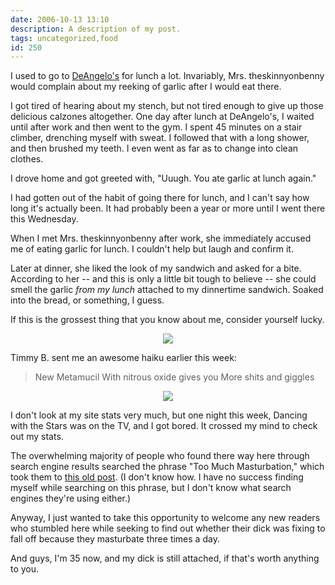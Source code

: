 ```yaml
---
date: 2006-10-13 13:10
description: A description of my post.
tags: uncategorized,food
id: 250
---
```

I used to go to <a href="http://www.deangelospizzeria.com/" target="_blank">DeAngelo's</a> for lunch a lot.  Invariably, Mrs. theskinnyonbenny would complain about my reeking of garlic after I would eat there. 

I got tired of hearing about my stench, but not tired enough to give up those delicious calzones altogether.  One day after lunch at DeAngelo's, I waited until after work and then went to the gym.  I spent 45 minutes on a stair climber, drenching myself with sweat.  I followed that with a long shower, and then brushed my teeth.  I even went as far as to change into clean clothes.
<!--more-->
I drove home and got greeted with, "Uuugh.  You ate garlic at lunch again."

I had gotten out of the habit of going there for lunch, and I can't say how long it's actually been.  It had probably been a year or more until I went there this Wednesday.

When I met Mrs. theskinnyonbenny after work, she immediately accused me of eating garlic for lunch.  I couldn't help but laugh and confirm it.

Later at dinner, she liked the look of my sandwich and asked for a bite.  According to her -- and this is only a little bit tough to believe -- she could smell the garlic <i>from my lunch</i> attached to my dinnertime sandwich.  Soaked into the bread, or something, I guess.

If this is the grossest thing that you know about me, consider yourself lucky.

<center><img src="/img/greenline.gif"></center>

Timmy B. sent me an awesome haiku earlier this week:

<blockquote>New Metamucil 
With nitrous oxide gives you 
More shits and giggles </blockquote>

<center><img src="/img/greenline.gif"></center>

I don't look at my site stats very much, but one night this week, Dancing with the Stars was on the TV, and I got bored.  It crossed my mind to check out my stats.

The overwhelming majority of people who found there way here through search engine results searched the phrase "Too Much Masturbation," which took them to <a href="http://theskinnyonbenny.com/blog2/archives/218">this old post</a>.  (I don't know how.  I have no success finding myself while searching on this phrase, but I don't know what search engines they're using either.)

Anyway, I just wanted to take this opportunity to welcome any new readers who stumbled here while seeking to find out whether their dick was fixing to fall off because they masturbate three times a day.

And guys, I'm 35 now, and my dick is still attached, if that's worth anything to you.